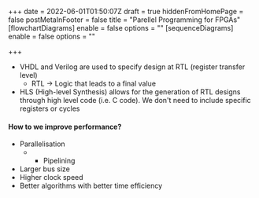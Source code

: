 +++
date = 2022-06-01T01:50:07Z
draft = true
hiddenFromHomePage = false
postMetaInFooter = false
title = "Parellel Programming for FPGAs"
[flowchartDiagrams]
enable = false
options = ""
[sequenceDiagrams]
enable = false
options = ""

+++
* VHDL and Verilog are used to specify design at RTL (register transfer level)
  * RTL -> Logic that leads to a final value
* HLS (High-level Synthesis) allows for the generation of RTL designs through high level code (i.e. C code). We don't need to include specific registers or cycles

#### How to we improve performance?

* Parallelisation
  * + Pipelining
* Larger bus size
* Higher clock speed
* Better algorithms with better time efficiency